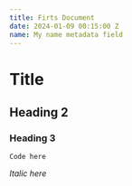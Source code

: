 ```yaml
---
title: Firts Document
date: 2024-01-09 00:15:00 Z
name: My name metadata field
---
```


# Title

## Heading 2

### Heading 3

`Code here`

*Italic here*